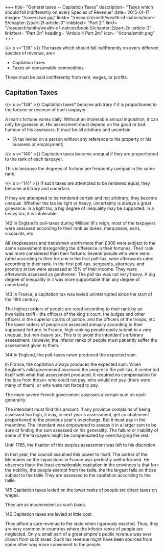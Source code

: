 +++
title=  "General taxes -- Capitation Taxes"
description=  "Taxes which should fall indifferently on every Species of Revenue"
date=  2015-01-17
image=  "/covers/wn.jpg"
linkb=  "/research/smith/wealth-of-nations/book-5/chapter-2/part-2l-article-3"
linkbtext=  "Part 2l"
linkf=  "/research/smith/wealth-of-nations/book-5/chapter-2/part-2n-article-3"
linkftext=  "Part 2n"
heading=  "Article 4 Part 2m"
icon=  "/icons/smith.png"
+++


{{< s v="138" >}} The taxes which should fall indifferently on every different species of revenue, are= 
- Capitation taxes
- Taxes on consumable commodities

These must be paid indifferently from rent, wages, or profits.


## Capitation Taxes

{{< s v="139" >}} Capitation taxes* become arbitrary if it is proportioned to the fortune or revenue of each taxpayer.

A man's fortune varies daily. Without an intolerable annual inquisition, it can only be guessed at.
His assessment must depend on the good or bad humour of his assessors.
It must be all arbitrary and uncertain.

* [A tax levied on a person without any reference to his property or his business or employment]

{{< s v="140" >}} Capitation taxes become unequal if they are proportioned to the rank of each taxpayer.

This is because the degrees of fortune are frequently unequal in the same rank.

{{< s v="141" >}} If such taxes are attempted to be rendered equal, they become arbitrary and uncertain.

If they are attempted to be rendered certain and not arbitrary, they become unequal.
Whether the tax be light or heavy, uncertainty is always a great grievance.
In a light tax, a big degree of inequality may be supported.
In a heavy tax, it is intolerable.

142 In England's poll-taxes during William III's reign, most of the taxpayers were assessed according to their rank as dukes, marquisses, earls, viscounts, etc.

All shopkeepers and tradesmen worth more than £300 were subject to the same assessment disregarding the difference in their fortunes.
    Their rank was more considered than their fortune.
Several people who were were rated according to their fortune in the first poll-tax, were afterwards rated according to their rank.
    In the first poll-tax, sergeants, attorneys, and proctors at law were assessed at 15% of their income.
    They were afterwards assessed as gentlemen.
The poll tax was not very heavy.
    A big degree of inequality in it was more supportable than any degree of uncertainty.

143 In France, a capitation tax was levied uninterrupted since the start of the 18th century.

The highest orders of people are rated according to their rank by an invariable tariff= 
    the officers of the king's court,
    the judges and other officers in the superior courts of justice, and
    the officers of the troops, etc
The lower orders of people are assessed annually according to their supposed fortune.
In France, high ranking people easily submit to a very unequal, but non-heavy tax.
    This is to avoid the intendant's arbitrary assessment.
However, the inferior ranks of people must patiently suffer the assessment given to them.

144 In England, the poll-taxes never produced the expected sum.

In France, the capitation always produces the expected sum.
When England's mild government assessed the people to the poll-tax, it contented itself with what that assessment produced.
    It required no compensation for the loss from those= 
        who could not pay,
        who would not pay (there were many of them), or
        who were not forced to pay.

The more severe French government assesses a certain sum on each generality.

The intendant must find this amount.
If any province complains of being assessed too high, it may, in next year's assessment, get an abatement proportioned to the previous year's overcharge.
    But it must pay in the meantime.
The intendant was empowered to assess it in a larger sum to be sure of finding the sum assessed on his generality.
    The failure or inability of some of the taxpayers might be compensated by overcharging the rest.

Until 1765, the fixation of this surplus assessment was left to his discretion.

In that year, the council assumed this power to itself.
The author of the Memoires on the impositions in France was perfectly well-informed.
    He observes that= 
        the least considerable capitation in the provinces is that for= 
            the nobility,
            the people exempt from the taille.
        the the largest falls on those subject to the taille
            They are assessed to the capitation according to the taille.

145 Capitation taxes levied on the lower ranks of people are direct taxes on wages.

They are as inconvenient as such taxes.

146 Capitation taxes are levied at little cost.

They afford a sure revenue to the state when rigorously exacted.
Thus, they are very common in countries where the inferior ranks of people are neglected.
Only a small part of a great empire's public revenue was ever drawn from such taxes.
Such tax revenue might have been sourced from some other way more convenient to the people.

